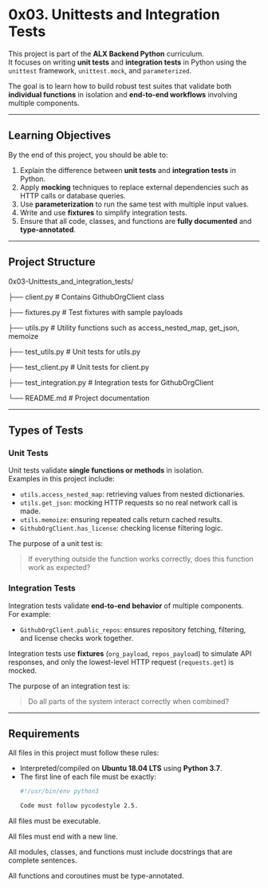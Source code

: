 # 0x03. Unittests and Integration Tests

This project is part of the **ALX Backend Python** curriculum.  
It focuses on writing **unit tests** and **integration tests** in Python using the `unittest` framework, `unittest.mock`, and `parameterized`.  

The goal is to learn how to build robust test suites that validate both **individual functions** in isolation and **end-to-end workflows** involving multiple components.

---

## Learning Objectives

By the end of this project, you should be able to:

1. Explain the difference between **unit tests** and **integration tests** in Python.  
2. Apply **mocking** techniques to replace external dependencies such as HTTP calls or database queries.  
3. Use **parameterization** to run the same test with multiple input values.  
4. Write and use **fixtures** to simplify integration tests.  
5. Ensure that all code, classes, and functions are **fully documented** and **type-annotated**.  

---

## Project Structure

0x03-Unittests_and_integration_tests/

├── client.py             # Contains GithubOrgClient class 

├── fixtures.py           # Test fixtures with sample payloads 

├── utils.py              # Utility functions such as access_nested_map, get_json, memoize

├── test_utils.py         # Unit tests for utils.py

├── test_client.py        # Unit tests for client.py

├── test_integration.py   # Integration tests for GithubOrgClient

└── README.md             # Project documentation

---

## Types of Tests

### Unit Tests
Unit tests validate **single functions or methods** in isolation.  
Examples in this project include:
- `utils.access_nested_map`: retrieving values from nested dictionaries.  
- `utils.get_json`: mocking HTTP requests so no real network call is made.  
- `utils.memoize`: ensuring repeated calls return cached results.  
- `GithubOrgClient.has_license`: checking license filtering logic.  

The purpose of a unit test is:  
> If everything outside the function works correctly, does this function work as expected?

### Integration Tests
Integration tests validate **end-to-end behavior** of multiple components.  
For example:
- `GithubOrgClient.public_repos`: ensures repository fetching, filtering, and license checks work together.  

Integration tests use **fixtures** (`org_payload`, `repos_payload`) to simulate API responses, and only the lowest-level HTTP request (`requests.get`) is mocked.  

The purpose of an integration test is:  
> Do all parts of the system interact correctly when combined?

---

## Requirements

All files in this project must follow these rules:

- Interpreted/compiled on **Ubuntu 18.04 LTS** using **Python 3.7**.  
- The first line of each file must be exactly:  
  ```bash
  #!/usr/bin/env python3

  Code must follow pycodestyle 2.5.

All files must be executable.

All files must end with a new line.

All modules, classes, and functions must include docstrings that are complete sentences.

All functions and coroutines must be type-annotated.
  
